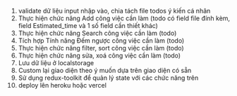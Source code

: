1. validate dữ liệu input nhập vào, chia tách file todos ý kiến cá nhân
2. Thực hiện chức năng Add công việc cần làm (todo có field file đính kèm, field Estimated_time và 1 số field cần thiết khác)
3. Thực hiện chức năng Search công việc cần làm (todo)
4. Tích hợp Tính năng Đếm ngược công việc cần làm (todo)
5. Thực hiện chức năng filter, sort công việc cần làm (todo)
6. Thực hiện chức năng sửa, xoá công việc cần làm (todo)
7. Lưu dữ liệu ở localstorage
8. Custom lại giao diện theo ý muốn dựa trên giao diện có sẵn
9. Sử dụng redux-toolkit để quản lý state với các chức năng trên
10. deploy lên heroku hoặc vercel